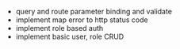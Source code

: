 - query and route parameter binding and validate
- implement map error to http status code
- implement role based auth
- implement basic user, role CRUD